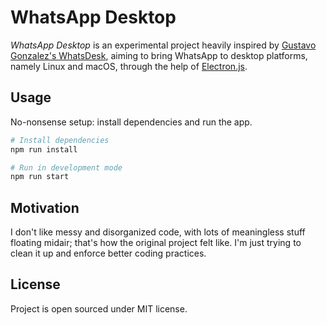 # WhatsApp Desktop

_WhatsApp Desktop_ is an experimental project heavily inspired by [Gustavo Gonzalez's WhatsDesk](https://gitlab.com/zerkc/whatsdesk), aiming to bring WhatsApp to desktop platforms, namely Linux and macOS, through the help of [Electron.js](https://www.electronjs.org/).

## Usage

No-nonsense setup: install dependencies and run the app.

```bash
# Install dependencies
npm run install

# Run in development mode
npm run start
```

## Motivation

I don't like messy and disorganized code, with lots of meaningless stuff floating midair; that's how the original project felt like. I'm just trying to clean it up and enforce better coding practices.

## License

Project is open sourced under MIT license.
